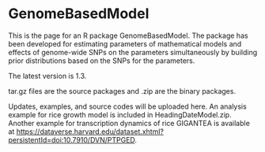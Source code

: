 # GenomeBasedModel
This is the page for an R package GenomeBasedModel.
The package has been developed for estimating parameters of mathematical models and effects of genome-wide SNPs on the parameters simultaneously by building prior distributions based on the SNPs for the parameters.

The latest version is 1.3.

tar.gz files are the source packages and .zip are the binary packages.

Updates, examples, and source codes will be uploaded here.
An analysis example for rice growth model is included in HeadingDateModel.zip.
Another example for transcription dynamics of rice GIGANTEA is available at https://dataverse.harvard.edu/dataset.xhtml?persistentId=doi:10.7910/DVN/PTPGED.
